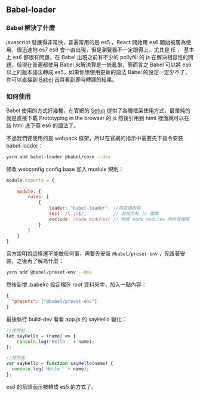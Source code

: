 ## Babel-loader

### Babel 解決了什麼
javascript 發展得非常快，普遍常用的是 es5 ，React 開始用 es6 開始被廣為使用，很迅速地 es7 es8 會一直出現，但是瀏覽器不一定跟得上，尤其是 IE ， 基本上 es6 都很有問題，在 Babel 出現之前有不少的 pollyfill 的 js 在解決相容性的問題，但現在普遍都使用 Babel 來解決算是一統亂象，簡而言之 Babel 可以將 es6 以上的版本語法轉成 es5，如果你想使用更新的語法 Babel 的設定一定少不了，你可以直接到 [Babel](https://babeljs.io) 首頁看到即時轉譯的結果。

### 如何使用
Babel 使用的方式好幾種，在官網的 [Setup](https://babeljs.io/setup) 提供了各種框架使用方式，最單純的就是直接下載 Prototyping in the browser 的 js 然後引用到 html 裡面就可以在該 html 底下寫 es6 的語法了。

不過我們要使用的是 webpack 框架，所以在官網的指示中需要先下指令安裝 babel-loader：
```bash
yarn add babel-loader @babel/core --dev
```

修改 webconfig.config.base 加入 module 規則：
```js
module.exports = {
    ...,
    module: {
        rules: [
            { 
                loader: "babel-loader", //指定讀取器
                test: /\.js$/,          // 尋找所有 js 檔案
                exclude: /node_modules/ // 排除 node_modules 內所有檔案
            }
        ]
    }
}
```

官方說明說這樣還不能做任何事，需要先安裝 `@babel/preset-env` ，先跟著安裝，之後再了解為什麼：
```bash
yarn add @babel/preset-env --dev
```

然後新增 .babelrc 設定檔在 root 資料夾中，加入一點內容：
```json
{
  "presets": ["@babel/preset-env"]
}
```

最後執行 build-dev 看看 app.js 的 sayHello 變化：
```js
//使用前
let sayHello = (name) => {
    console.log('Hello ' + name);
};

//使用後
var sayHello = function sayHello(name) {
  console.log('Hello ' + name);
};
```
es6 的箭頭函示被轉成 es5 的方式了。